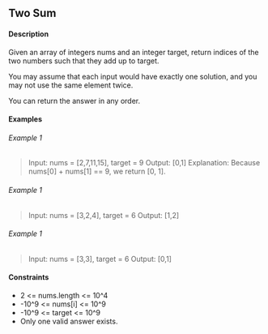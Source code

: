 ## Two Sum

#### Description

Given an array of integers nums and an integer target, return indices of the two numbers such that they add up to target.

You may assume that each input would have exactly one solution, and you may not use the same element twice.

You can return the answer in any order.

#### Examples

###### Example 1

> Input: nums = [2,7,11,15], target = 9
> Output: [0,1]
> Explanation: Because nums[0] + nums[1] == 9, we return [0, 1].

###### Example 1

> Input: nums = [3,2,4], target = 6
> Output: [1,2]

###### Example 1

> Input: nums = [3,3], target = 6
> Output: [0,1]

#### Constraints

-   2 <= nums.length <= 10^4
-   -10^9 <= nums[i] <= 10^9
-   -10^9 <= target <= 10^9
-   Only one valid answer exists.
